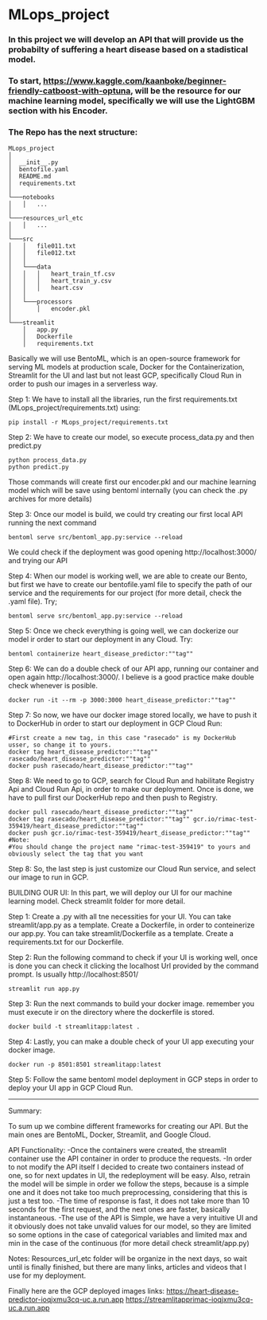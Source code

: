 # MLops_project
### In this project we will develop an API that will provide us the probabilty of suffering a heart disease based on a stadistical model.
### To start, https://www.kaggle.com/kaanboke/beginner-friendly-catboost-with-optuna, will be the resource for our machine learning model, specifically we will use the LightGBM section with his Encoder.
### The Repo has the next structure:
```
MLops_project
│
│  __init__.py
│  bentofile.yaml
│  README.md
│  requirements.txt
│
└───notebooks
│   │   ...
│
└───resources_url_etc
│   │   ...
│
└───src
│   │   file011.txt
│   │   file012.txt
│   │
│   └───data
│   │   │   heart_train_tf.csv
│   │   │   heart_train_y.csv
│   │   │   heart.csv
│   │   
│   └───processors
│       │   encoder.pkl
│
└───streamlit
    │   app.py
    │   Dockerfile
    │   requirements.txt
```
Basically we will use BentoML, which is an open-source framework for serving ML models at production scale, Docker for the Containerization, Streamlit for the UI and last but not least GCP, specifically Cloud Run in order to push our images in a serverless way.

Step 1:
We have to install all the libraries, run the first requirements.txt (MLops_project/requirements.txt) using:
```
pip install -r MLops_project/requirements.txt
```
Step 2:
We have to create our model, so execute process_data.py and then predict.py
```
python process_data.py
python predict.py
```
Those commands will create first our encoder.pkl and our machine learning model which will be save using bentoml internally (you can check the .py archives for more details)

Step 3:
Once our model is build, we could try creating our first local API running the next command
```
bentoml serve src/bentoml_app.py:service --reload
```
We could check if the deployment was good opening http://localhost:3000/ and trying our API

Step 4:
When our model is working well, we are able to create our Bento, but first we have to create our bentofile.yaml file to specify the path of our service and the requirements for our project (for more detail, check the .yaml file). Try;
```
bentoml serve src/bentoml_app.py:service --reload
```
Step 5:
Once we check everything is going well, we can dockerize our model ir order to start our deployment in any Cloud. Try:
```
bentoml containerize heart_disease_predictor:""tag""
```
Step 6:
We can do a double check of our API app, running our container and open again http://localhost:3000/. I believe is a good practice make double check whenever is posible.
```
docker run -it --rm -p 3000:3000 heart_disease_predictor:""tag""
```
Step 7:
So now, we have our docker image stored locally, we have to push it to DockerHub in order to start our deployment in GCP Cloud Run:
```
#First create a new tag, in this case "rasecado" is my DockerHub usser, so change it to yours.
docker tag heart_disease_predictor:""tag"" rasecado/heart_disease_predictor:""tag""
docker push rasecado/heart_disease_predictor:""tag""
```
Step 8:
We need to go to GCP, search for Cloud Run and habilitate Registry Api and Cloud Run Api, in order to make our deployment.
Once is done, we have to pull first our DockerHub repo and then push to Registry.
```
docker pull rasecado/heart_disease_predictor:""tag""
docker tag rasecado/heart_disease_predictor:""tag"" gcr.io/rimac-test-359419/heart_disease_predictor:""tag""
docker push gcr.io/rimac-test-359419/heart_disease_predictor:""tag""
#Note:
#You should change the project name "rimac-test-359419" to yours and obviously select the tag that you want
```
Step 8:
So, the last step is just customize our Cloud Run service, and select our image to run in GCP.

BUILDING OUR UI:
In this part, we will deploy our UI for our machine learning model. Check streamlit folder for more detail.

Step 1:
Create a .py with all tne necessities for your UI. You can take streamlit/app.py as a template.
Create a Dockerfile, in order to conteinerize our app.py.  You can take streamlit/Dockerfile as a template.
Create a requirements.txt for our Dockerfile.

Step 2:
Run the following command to check if your UI is working well, once is done you can check it clicking the localhost Url provided by the command prompt. Is usually http://localhost:8501/
```
streamlit run app.py
```
Step 3:
Run the next commands to build your docker image. remember you must execute ir on the directory where the dockerfile is stored.
```
docker build -t streamlitapp:latest .
```
Step 4:
Lastly, you can make a double check of your UI app executing your docker image.
```
docker run -p 8501:8501 streamlitapp:latest
```
Step 5:
Follow the same bentoml model deployment in GCP steps in order to deploy your UI app in GCP Cloud Run.

-------------------------------------------------------------------------------------------------------------
Summary:

To sum up we combine different frameworks for creating our API. But the main ones are BentoML, Docker, Streamlit, and Google Cloud.

API Functionality:
-Once the containers were created, the streamlit container use the API container in order to produce the requests.
-In order to not modify the API itself I decided to create two containers instead of one, so for next updates in UI, the redeployment will be easy.
Also, retrain the model will be simple in order we follow the steps, because is a simple one and it does not take too much preprocessing, considering that this is just a test too.
-The time of response is fast, it does not take more than 10 seconds for the first request, and the next ones are faster, basically instantaneous.
-The use of the API is Simple, we have a very intuitive UI and it obviously does not take unvalid values for our model, so they are limited so some options in the case of categorical variables and limited max and min in the case of the continuous (for more detail check streamlit/app.py)

Notes:
Resources_url_etc folder will be organize in the next days, so wait until is finally finished, but there are many links, articles and videos that I use for my deployment.

Finally here are the GCP deployed images links:
https://heart-disease-predictor-ioqjxmu3cq-uc.a.run.app
https://streamlitapprimac-ioqjxmu3cq-uc.a.run.app

